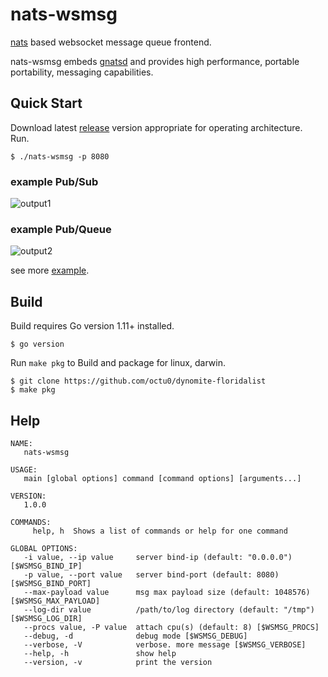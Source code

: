 # nats-wsmsg

[nats](https://nats.io/) based websocket message queue frontend.

nats-wsmsg embeds [gnatsd](https://github.com/nats-io/gnatsd) and provides high performance, portable portability, messaging capabilities.

## Quick Start

Download latest [release](https://github.com/octu0/nats-wsmsg/releases) version appropriate for operating architecture.  
Run.

```
$ ./nats-wsmsg -p 8080
```

### example Pub/Sub

![output1](https://user-images.githubusercontent.com/42143893/50048366-70316a00-010d-11e9-8196-d84c00c0bc82.gif)

### example Pub/Queue

![output2](https://user-images.githubusercontent.com/42143893/50048371-8d663880-010d-11e9-833a-eeb3cbdcf294.gif)

see more [example](https://github.com/octu0/nats-wsmsg/tree/master/example).

## Build

Build requires Go version 1.11+ installed.

```
$ go version
```

Run `make pkg` to Build and package for linux, darwin.

```
$ git clone https://github.com/octu0/dynomite-floridalist
$ make pkg
```

## Help

```
NAME:
   nats-wsmsg

USAGE:
   main [global options] command [command options] [arguments...]

VERSION:
   1.0.0

COMMANDS:
     help, h  Shows a list of commands or help for one command

GLOBAL OPTIONS:
   -i value, --ip value     server bind-ip (default: "0.0.0.0") [$WSMSG_BIND_IP]
   -p value, --port value   server bind-port (default: 8080) [$WSMSG_BIND_PORT]
   --max-payload value      msg max payload size (default: 1048576) [$WSMSG_MAX_PAYLOAD]
   --log-dir value          /path/to/log directory (default: "/tmp") [$WSMSG_LOG_DIR]
   --procs value, -P value  attach cpu(s) (default: 8) [$WSMSG_PROCS]
   --debug, -d              debug mode [$WSMSG_DEBUG]
   --verbose, -V            verbose. more message [$WSMSG_VERBOSE]
   --help, -h               show help
   --version, -v            print the version
```
